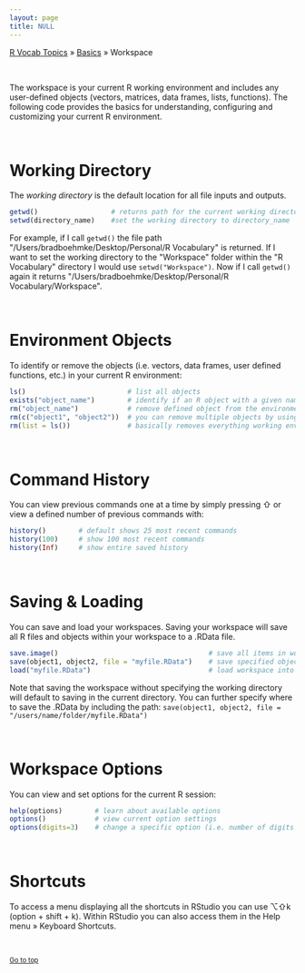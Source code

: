 ```yaml
---
layout: page
title: NULL
---
```


[R Vocab Topics](index) &#187; [Basics](basics) &#187; Workspace

<style>
#div {
#    text-align: justify;
#    text-justify: inter-word;
#}
</style>

<br>

The workspace is your current R working environment and includes any user-defined objects (vectors, matrices, data frames, lists, functions).  The following code provides the basics for understanding, configuring and customizing your current R environment.

<br>

# Working Directory
The *working directory* is the default location for all file inputs and outputs.  

```r
getwd()                  # returns path for the current working directory
setwd(directory_name)    #set the working directory to directory_name
```

For example, if I call `getwd()` the file path "/Users/bradboehmke/Desktop/Personal/R Vocabulary" is returned.  If I want to set the working directory to the "Workspace" folder within the "R Vocabulary" directory I would use `setwd("Workspace")`.  Now if I call `getwd()` again it returns "/Users/bradboehmke/Desktop/Personal/R Vocabulary/Workspace".

<br>

# Environment Objects
To identify or remove the objects (i.e. vectors, data frames, user defined functions, etc.) in your current R environment:

```r
ls()                         # list all objects 
exists("object_name")        # identify if an R object with a given name is present
rm("object_name")            # remove defined object from the environment 
rm(c("object1", "object2"))  # you can remove multiple objects by using the `c()` function
rm(list = ls())              # basically removes everything working environment -- use with caution!
```



<br>

# Command History
You can view previous commands one at a time by simply pressing &#8679; or view a defined number of previous commands with:

```r
history()        # default shows 25 most recent commands
history(100)     # show 100 most recent commands
history(Inf)     # show entire saved history
```

<br>

# Saving & Loading 
You can save and load your workspaces.  Saving your workspace will save all R files and objects within your workspace to a .RData file.

```r
save.image()                                     # save all items in workspace to a .RData file
save(object1, object2, file = "myfile.RData")    # save specified objects to a .RData file
load("myfile.RData")                             # load workspace into current session
```

Note that saving the workspace without specifying the working directory will default to saving in the current directory.  You can further specify where to save the .RData by including the path: `save(object1, object2, file = "/users/name/folder/myfile.RData")`

<br>

# Workspace Options
You can view and set options for the current R session:

```r
help(options)        # learn about available options
options()            # view current option settings
options(digits=3)    # change a specific option (i.e. number of digits to print on output)
```

<br>

# Shortcuts
To access a menu displaying all the shortcuts in RStudio you can use  &#8997;&#8679;k (option + shift + k).  Within RStudio you can also access them in the Help menu &#187; Keyboard Shortcuts.

<br>

<small><a href="#">Go to top</a></small>
